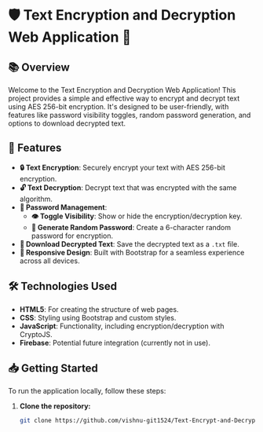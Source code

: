 # 🛡️ Text Encryption and Decryption Web Application 🔐

## 📚 Overview

Welcome to the Text Encryption and Decryption Web Application! This project provides a simple and effective way to encrypt and decrypt text using AES 256-bit encryption. It's designed to be user-friendly, with features like password visibility toggles, random password generation, and options to download decrypted text.

## 🚀 Features

- **🔒 Text Encryption**: Securely encrypt your text with AES 256-bit encryption.
- **🔓 Text Decryption**: Decrypt text that was encrypted with the same algorithm.
- **🔑 Password Management**:
  - **👁️ Toggle Visibility**: Show or hide the encryption/decryption key.
  - **🎲 Generate Random Password**: Create a 6-character random password for encryption.
- **💾 Download Decrypted Text**: Save the decrypted text as a `.txt` file.
- **📱 Responsive Design**: Built with Bootstrap for a seamless experience across all devices.

## 🛠️ Technologies Used

- **HTML5**: For creating the structure of web pages.
- **CSS**: Styling using Bootstrap and custom styles.
- **JavaScript**: Functionality, including encryption/decryption with CryptoJS.
- **Firebase**: Potential future integration (currently not in use).

## 📥 Getting Started

To run the application locally, follow these steps:

1. **Clone the repository:**

   ```bash
   git clone https://github.com/vishnu-git1524/Text-Encrypt-and-Decryptor.git

